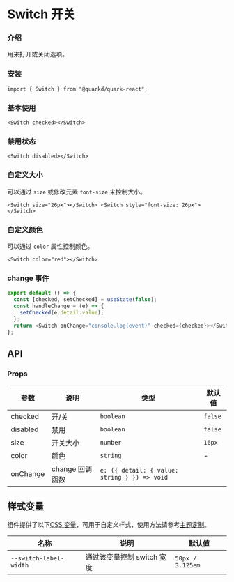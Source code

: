 # Switch 开关

### 介绍

用来打开或关闭选项。

### 安装

```tsx
import { Switch } from "@quarkd/quark-react";
```

### 基本使用

```tsx
<Switch checked></Switch>
```

### 禁用状态

```tsx
<Switch disabled></Switch>
```

### 自定义大小

可以通过 `size` 或修改元素 `font-size` 来控制大小。

```tsx
<Switch size="26px"></Switch> <Switch style="font-size: 26px"></Switch>
```

### 自定义颜色

可以通过 `color` 属性控制颜色。

```tsx
<Switch color="red"></Switch>
```

### change 事件

```js
export default () => {
  const [checked, setChecked] = useState(false);
  const handleChange = (e) => {
    setChecked(e.detail.value);
  };
  return <Switch onChange="console.log(event)" checked={checked}></Switch>;
};
```

## API

### Props

| 参数     | 说明            | 类型                                   | 默认值  |
| -------- | --------------- | -------------------------------------- | ------- |
| checked  | 开/关           | `boolean`                              | `false` |
| disabled | 禁用            | `boolean`                              | `false` |
| size     | 开关大小        | `number`                               | `16px ` |
| color    | 颜色            | `string`                               | -       |
| onChange | change 回调函数 | `e: ({ detail: { value: string } }) => void` |

## 样式变量

组件提供了以下[CSS 变量](https://developer.mozilla.org/zh-CN/docs/Web/CSS/Using_CSS_custom_properties)，可用于自定义样式，使用方法请参考[主题定制](#/zh-CN/guide/theme)。

| 名称                   | 说明                       | 默认值           |
| ---------------------- | -------------------------- | ---------------- |
| `--switch-label-width` | 通过该变量控制 switch 宽度 | `50px / 3.125em` |
